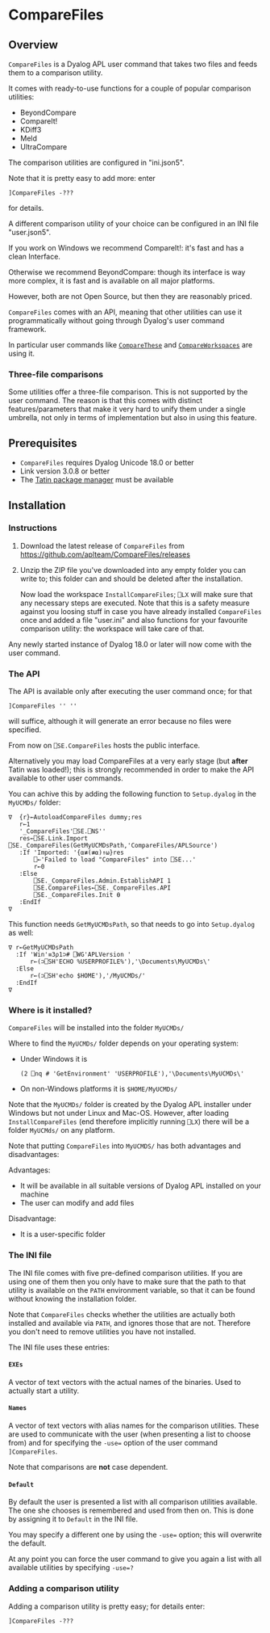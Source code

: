 # CompareFiles


## Overview

`CompareFiles` is a Dyalog APL user command that takes two files and feeds them to a comparison utility.

It comes with ready-to-use functions for a couple of popular comparison utilities:

* BeyondCompare
* CompareIt!
* KDiff3
* Meld
* UltraCompare

The comparison utilities are configured in "ini.json5".

Note that it is pretty easy to add more: enter

```
]CompareFiles -???
```

for details.

A different comparison utility of your choice can be configured in an INI file "user.json5".

If you work on Windows we recommend CompareIt!: it's fast and has a clean Interface.

Otherwise we recommend BeyondCompare: though its interface is way more complex, it is fast and is available on all major platforms.

However, both are not Open Source, but then they are reasonably priced.

`CompareFiles` comes with an API, meaning that other utilities can use it programmatically without going through Dyalog's user command framework.

In particular user commands like [`CompareThese`](https://github.com/aplteam/]CompareThese "Link to CompareThese on GitHub")
 and [`CompareWorkspaces`](https://github.com/aplteam/CompareWorkspaces) are using it.

### Three-file comparisons

Some utilities offer a three-file comparison. This is not supported by the user command. The reason is that this comes with distinct features/parameters that make it very hard to unify them under a single umbrella, not only in terms of implementation but also in using this feature.


## Prerequisites

* `CompareFiles` requires Dyalog Unicode 18.0 or better
* Link version 3.0.8 or better
* The [Tatin package manager](https://github.com/aplteam/tatin) must be available


## Installation

### Instructions

1. Download the latest release of `CompareFiles` from <https://github.com/aplteam/CompareFiles/releases>

2. Unzip the ZIP file you've downloaded into any empty folder you can write to; this folder can and should  be deleted after the installation.

   Now load the workspace `InstallCompareFiles`; `⎕LX` will make sure that any necessary steps are executed. Note that this is a safety measure against you loosing stuff in case you have already installed `CompareFiles` once and added a file "user.ini" and also functions for your favourite comparison utility: the workspace will take care of that.

Any newly started instance of Dyalog 18.0 or later will now come with the user command. 


### The API

The API is available only after executing the user command once; for that 

```
]CompareFiles '' ''
```

will suffice, although it will generate an error because no files were specified.

From now on `⎕SE.CompareFiles` hosts the public interface.

Alternatively you may load CompareFiles at a very early stage (but **after** Tatin was loaded!); this is strongly recommended in order to make the API available to other user commands.

You can achive this by adding the following function to `Setup.dyalog` in the `MyUCMDs/` folder:

```
∇  {r}←AutoloadCompareFiles dummy;res
   r←1
   '_CompareFiles'⎕SE.⎕NS''
   res←⎕SE.Link.Import ⎕SE._CompareFiles(GetMyUCMDsPath,'CompareFiles/APLSource')
   :If 'Imported: '{⍺≢(≢⍺)↑⍵}res
       ⎕←'Failed to load "CompareFiles" into ⎕SE...'
       r←0
   :Else
       ⎕SE._CompareFiles.Admin.EstablishAPI 1
       ⎕SE.CompareFiles←⎕SE._CompareFiles.API
       ⎕SE._CompareFiles.Init ⍬
   :EndIf
∇
```

This function needs `GetMyUCMDsPath`, so that needs to go into `Setup.dyalog` as well:

```
∇ r←GetMyUCMDsPath
  :If 'Win'≡3⍴1⊃# ⎕WG'APLVersion '
      r←(⊃⎕SH'ECHO %USERPROFILE%'),'\Documents\MyUCMDs\'
  :Else
      r←(⊃⎕SH'echo $HOME'),'/MyUCMDs/'
  :EndIf
∇
```


### Where is it installed?

`CompareFiles` will be installed into the folder `MyUCMDs/`

Where to find the `MyUCMDs/` folder depends on your operating system:

* Under Windows it is

  ``` 
  (2 ⎕nq # 'GetEnvironment' 'USERPROFILE'),'\Documents\MyUCMDs\'
  ```

* On non-Windows platforms it is `$HOME/MyUCMDs/`

Note that the `MyUCMDs/` folder is created by the Dyalog APL installer under Windows but not under Linux and Mac-OS. However, after loading `InstallCompareFiles` (end therefore implicitly running `⎕LX`) there will be a folder `MyUCMds/` on any platform.

Note that putting `CompareFiles` into `MyUCMDS/` has both advantages and disadvantages:

Advantages:

 * It will be available in all suitable versions of Dyalog APL installed on your machine
 * The user can modify and add files

Disadvantage:

 * It is a user-specific folder


### The INI file

The INI file comes with five pre-defined comparison utilities. If you are using one of them then you only have to make sure that the  path to that utility is available on the `PATH` environment variable, so that it can be found without knowing the installation folder.

Note that `CompareFiles` checks whether the utilities are actually both installed and available via `PATH`, and ignores those that are not. Therefore you don't need to remove utilities you have not installed.

The INI file uses these entries:


#### `EXEs`

A vector of text vectors with the actual names of the binaries. Used to actually start a utility.


#### `Names`

A vector of text vectors with alias names for the comparison utilities. These are used to communicate with the user (when presenting a list to choose from) and for specifying the `-use=` option of the user command `]CompareFiles`.

Note that comparisons are **not** case dependent.

#### `Default` 

By default the user is presented a list with all comparison utilities available. The one she chooses is remembered and used from then on. This is done by assigning it to `Default` in the INI file.

You may specify a different one by using the `-use=` option; this will overwrite the default.

At any point you can force the user command to give you again a list with all available utilities by specifying `-use=?`


### Adding a comparison utility

Adding a comparison utility is pretty easy; for details enter:

```
]CompareFiles -???
```